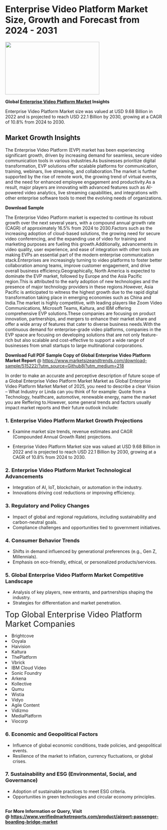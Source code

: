 <H1>Enterprise Video Platform Market Size, Growth and Forecast from 2024 - 2031</H1><img class="aligncenter size-medium wp-image-584254" src="https://thirdeyenews.in/wp-content/uploads/2024/09/Global-Market-Research-300x168.jpeg" alt="" width="300" height="168" /><p><strong>Global&nbsp;<a href="https://www.marketsizeandtrends.com/download-sample/515222/?utm_source=Github8j?utm_medium=218">Enterprise Video Platform Market</a> Insights</strong></p><p>Enterprise Video Platform Market size was valued at USD 9.68 Billion in 2022 and is projected to reach USD 22.1 Billion by 2030, growing at a CAGR of 10.8% from 2024 to 2030.</p><p><h2>Market Growth Insights</h2> <p>The Enterprise Video Platform (EVP) market has been experiencing significant growth, driven by increasing demand for seamless, secure video communication tools in various industries.As businesses prioritize digital transformation, EVP solutions offer scalable platforms for communication, training, webinars, live streaming, and collaboration.The market is further supported by the rise of remote work, the growing trend of virtual events, and the need for enhanced employee engagement and productivity.As a result, major players are innovating with advanced features such as AI-powered video analytics, live streaming capabilities, and integrations with other enterprise software tools to meet the evolving needs of organizations.</p> <p><strong>Download Sample</strong></p> <p>The Enterprise Video Platform market is expected to continue its robust growth over the next several years, with a compound annual growth rate (CAGR) of approximately 16.5% from 2024 to 2030.Factors such as the increasing adoption of cloud-based solutions, the growing need for secure video conferencing, and the expanding use of video for training and marketing purposes are fueling this growth.Additionally, advancements in video quality, user experience, and ease of integration with other tools are making EVPs an essential part of the modern enterprise communication stack.Enterprises are increasingly turning to video platforms to foster better collaboration among teams, improve customer engagement, and drive overall business efficiency.Geographically, North America is expected to dominate the EVP market, followed by Europe and the Asia Pacific region.This is attributed to the early adoption of new technologies and the presence of major technology providers in these regions.However, Asia Pacific is anticipated to witness the highest growth due to the rapid digital transformation taking place in emerging economies such as China and India.The market is highly competitive, with leading players like Zoom Video Communications, Microsoft Teams, Kaltura, and IBM offering comprehensive EVP solutions.These companies are focusing on product innovation, partnerships, and mergers to enhance their market share and offer a wide array of features that cater to diverse business needs.With the continuous demand for enterprise-grade video platforms, companies in the EVP space are focusing on developing solutions that are not only feature-rich but also scalable and cost-effective to support a wide range of businesses from small startups to large multinational corporations.<p><span class=""><strong>Download Full PDF Sample Copy of Global Enterprise Video Platform Market Report</strong> @ <a href="https://www.marketsizeandtrends.com/download-sample/515222/?utm_source=Github8j?utm_medium=218" target="_blank">https://www.marketsizeandtrends.com/download-sample/515222/?utm_source=Github8j?utm_medium=218</a></span></p><p>In order to make an accurate and perceptive description of future scope of a Global&nbsp;Enterprise Video Platform Market Market as Global&nbsp;Enterprise Video Platform Market Market of 2025, you need to describe a clear Vision &ndash; What Industry or Linda can you think of for example: Quote from a Technology, healthcare, automotive, renewable energy, name the market you are Reffering to.However, some general trends and factors usually impact market reports and their future outlook include:</p><h3>1.&nbsp;<strong>Enterprise Video Platform Market Growth Projections</strong></h3><ul><li>Examine market size trends, revenue estimates and CAGR (Compounded Annual Growth Rate) projections.</li><li><p>Enterprise Video Platform Market size was valued at USD 9.68 Billion in 2022 and is projected to reach USD 22.1 Billion by 2030, growing at a CAGR of 10.8% from 2024 to 2030.</p></li></ul><h3>2.&nbsp;<strong>Enterprise Video Platform Market Technological Advancements</strong></h3><ul><li>Integration of AI, IoT, blockchain, or automation in the industry.</li><li>Innovations driving cost reductions or improving efficiency.</li></ul><h3>3.&nbsp;<strong>Regulatory and Policy Changes</strong></h3><ul><li>Impact of global and regional regulations, including sustainability and carbon-neutral goals.</li><li>Compliance challenges and opportunities tied to government initiatives.</li></ul><h3>4.&nbsp;<strong>Consumer Behavior Trends</strong></h3><ul><li>Shifts in demand influenced by generational preferences (e.g., Gen Z, Millennials).</li><li>Emphasis on eco-friendly, ethical, or personalized products/services.</li></ul><h3>5.&nbsp;<strong>Global Enterprise Video Platform Market Competitive Landscape</strong></h3><ul><li>Analysis of key players, new entrants, and partnerships shaping the industry.</li><li>Strategies for differentiation and market penetration.</li></ul><p data-pm-slice="1 1 []"><span style="color: inherit; font-family: inherit; font-size: 25px;">Top Global Enterprise Video Platform Market Companies</span></p><div class="" data-test-id=""><p><li>Brightcove</li><li> Ooyala</li><li> Haivision</li><li> Kaltura</li><li> ThePlatform</li><li> Vbrick</li><li> IBM Cloud Video</li><li> Sonic Foundry</li><li> Arkena</li><li> Kollective</li><li> Qumu</li><li> Wistia</li><li> Vidyo</li><li> Agile Content</li><li> Vidizmo</li><li> MediaPlatform</li><li> Viocorp</li></p></div><h3>6.&nbsp;<strong>Economic and Geopolitical Factors</strong></h3><ul><li>Influence of global economic conditions, trade policies, and geopolitical events.</li><li>Resilience of the market to inflation, currency fluctuations, or global crises.</li></ul><h3>7.&nbsp;<strong>Sustainability and ESG (Environmental, Social, and Governance)</strong></h3><ul><li>Adoption of sustainable practices to meet ESG criteria.</li><li>Opportunities in green technologies and circular economy principles.</li></ul><h2><strong style="font-size: 14px;">For More Information or Query, Visit @&nbsp;</strong><a style="background-color: #ffffff; font-size: 14px;" href="https://www.marketsizeandtrends.com/report/enterprise-video-platform-market/" target="_blank">https://www.verifiedmarketreports.com/product/airport-passenger-boarding-bridge-market</a></h2>